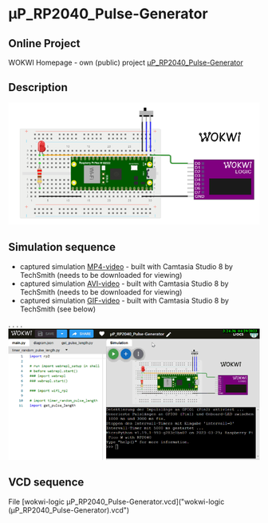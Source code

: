 # µP_RP2040_Pulse-Generator

## Online Project
WOKWI Homepage - own (public) project [µP_RP2040_Pulse-Generator](https://wokwi.com/projects/363282075914340353)

## Description

![1](µP_RP2040_Pulse-Generator.png)

## Simulation sequence
* captured simulation [MP4-video](µP_RP2040_Pulse-Generator.mp4) - built with Camtasia Studio 8 by TechSmith (needs to be downloaded for viewing)  
* captured simulation [AVI-video](µP_RP2040_Pulse-Generator.avi) - built with Camtasia Studio 8 by TechSmith (needs to be downloaded for viewing)
* captured simulation [GIF-video](µP_RP2040_Pulse-Generator.gif) - built with Camtasia Studio 8 by TechSmith (see below)

. . . .  ![GIF-video](µP_RP2040_Pulse-Generator.gif)

## VCD sequence

File [wokwi-logic µP_RP2040_Pulse-Generator.vcd]("wokwi-logic (µP_RP2040_Pulse-Generator).vcd")
